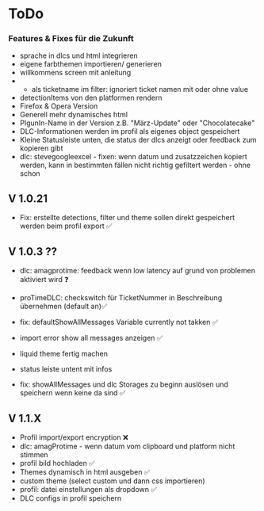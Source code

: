# ToDo

### Features & Fixes für die Zukunft
 
- sprache in dlcs und html integrieren
- eigene farbthemen importieren/ generieren
- willkommens screen mit anleitung
- * als ticketname im filter: ignoriert ticket namen mit oder ohne value
- detectionItems von den platformen rendern
- Firefox & Opera Version
- Generell mehr dynamisches html
- PlgunIn-Name in der Version z.B. "März-Update" oder "Chocolatecake"
- DLC-Informationen werden im profil als eigenes object gespeichert
- Kleine Statusleiste unten, die status der dlcs anzeigt oder feedback zum kopieren gibt
- dlc: stevegoogleexcel - fixen: wenn datum und zusatzzeichen kopiert werden, kann in bestimmten fällen nicht richtig gefiltert werden - ohne schon

## V 1.0.21
- Fix: erstellte detections, filter und theme sollen direkt gespeichert werden beim profil export ✅

## V 1.0.3 ??
- dlc: amagprotime: feedback wenn low latency auf grund von problemen aktiviert wird ❓
- proTimeDLC: checkswitch für TicketNummer in Beschreibung übernehmen (default an)✅
- fix: defaultShowAllMessages Variable currently not takken ✅
- import error show all messages anzeigen ✅
- liquid theme fertig machen
- status leiste untent mit infos

- fix: showAllMessages und dlc Storages zu beginn auslösen und speichern wenn keine da sind ✅

## V 1.1.X
- Profil import/export encryption ❌
- dlc: amagProtime - wenn datum vom clipboard und platform nicht stimmen
- profil bild hochladen ✅
- Themes dynamisch in html ausgeben ✅
- custom theme (select custom und dann css importieren)
- profil: datei einstellungen als dropdown ✅
- DLC configs in profil speichern